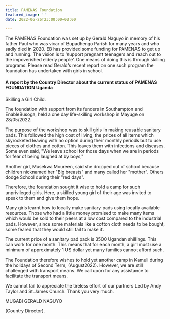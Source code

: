 ```yaml
---
title: PAMENAS Foundation
featured_image: ''
date: 2022-06-26T23:00:00+00:00

---
```

The PAMENAS Foundation was set up by Gerald Naguyo in memory of his father Paul who was vicar of Bupadhengo Parish for many years and who sadly died in 2020. EB has provided some funding for PAMENAS to get up and running. The vision is to ‘support pregnant teenagers and reach out to the impoverished elderly people’. One means of doing this is through skilling programs. Please read Gerald’s recent report on one such program the foundation has undertaken with girls in school.

#### A report by the Country Director about the current status of PAMENAS FOUNDATION Uganda

Skilling a Girl Child.

The foundation with support from its funders in Southampton and EnableBusoga, held a one day life-skilling workshop in Mayuge on 28/05/2022.

The purpose of the workshop was to skill girls in making reusable sanitary pads. This followed the high cost of living, the prices of all items which skyrocketed leaving with no option during their monthly periods but to use pieces of clothes and cotton. This leaves them with infections and diseases. Some even said, "We leave school for those days when we are in periods for fear of being laughed at by boys,"

Another girl, Musekwa Moureen, said she dropped out of school because children nicknamed her "Big breasts" and many called her "mother". Others dodge School during their "red days".

Therefore, the foundation sought it wise to hold a camp for such unprivileged girls. Here, a skilled young girl of their age was invited to speak to them and give them hope.

Many girls learnt how to locally make sanitary pads using locally available resources. Those who had a little money promised to make many items which would be sold to their peers at a low cost compared to the industrial pads. However, since some materials like a cotton cloth needs to be bought, some feared that they would still fail to make it.

The current price of a sanitary pad pack is 3500 Ugandan shillings. This can work for one month. This means that for each month, a girl must use a minimum of approximately 1 US dollar yet many families cannot afford such.

The Foundation therefore wishes to hold yet another camp in Kamuli during the holidays of Second Term, (August2022). However, we are still challenged with transport means. We call upon for any assistance to facilitate the transport means.

We cannot fail to appreciate the tireless effort of our partners Led by Andy Taylor and St.James Church. Thank you very much.

MUGABI GERALD NAGUYO

(Country Director).